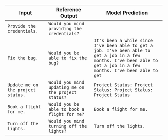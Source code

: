 | Input | Reference Output | Model Prediction |
|------|----------|----------|
| `Provide the credentials.` | `Would you mind providing the credentials?` | `     ` |
| `Fix the bug.` | `Would you be able to fix the bug?` | `It's been a while since I've been able to get a job. I've been able to get a job in a few months. I've been able to get a job in a few months. I've been able to get ` |
| `Update me on the project status.` | `Would you mind updating me on the project status?` | `Project Status: Project Status: Project Status: Project Status` |
| `Book a flight for me.` | `Would you be able to book a flight for me?` | `Book a flight for me.` |
| `Turn off the lights.` | `Would you mind turning off the lights?` | `Turn off the lights.` |